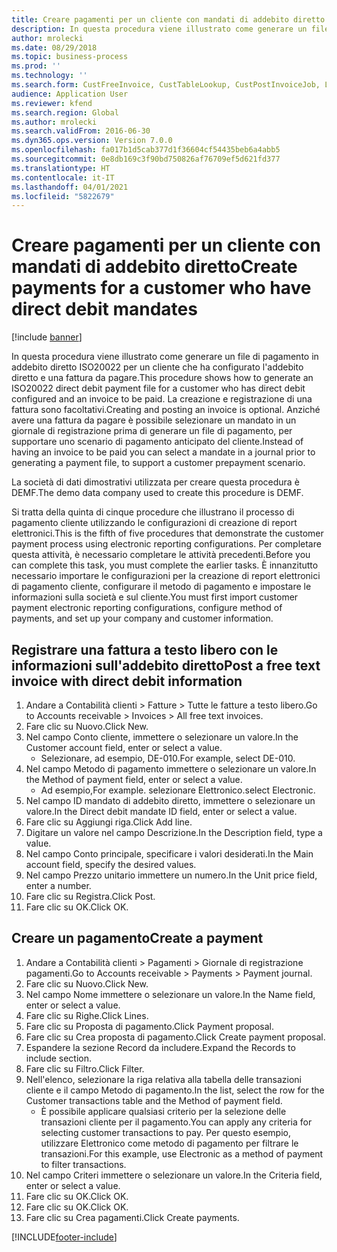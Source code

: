 ```yaml
---
title: Creare pagamenti per un cliente con mandati di addebito diretto
description: In questa procedura viene illustrato come generare un file di pagamento in addebito diretto ISO20022 per un cliente che ha configurato l'addebito diretto e una fattura da pagare.
author: mrolecki
ms.date: 08/29/2018
ms.topic: business-process
ms.prod: ''
ms.technology: ''
ms.search.form: CustFreeInvoice, CustTableLookup, CustPostInvoiceJob, LedgerJournalTable, LedgerJournalTransCustPaym, SysQueryForm, CustPaymProposalEdit, BankAccountTableLookUp
audience: Application User
ms.reviewer: kfend
ms.search.region: Global
ms.author: mrolecki
ms.search.validFrom: 2016-06-30
ms.dyn365.ops.version: Version 7.0.0
ms.openlocfilehash: fa017b1d5cab377d1f36604cf54435beb6a4abb5
ms.sourcegitcommit: 0e8db169c3f90bd750826af76709ef5d621fd377
ms.translationtype: HT
ms.contentlocale: it-IT
ms.lasthandoff: 04/01/2021
ms.locfileid: "5822679"
---
```

# <a name="create-payments-for-a-customer-who-have-direct-debit-mandates"></a><span data-ttu-id="7296e-103">Creare pagamenti per un cliente con mandati di addebito diretto</span><span class="sxs-lookup"><span data-stu-id="7296e-103">Create payments for a customer who have direct debit mandates</span></span>

[!include [banner](../../includes/banner.md)]

<span data-ttu-id="7296e-104">In questa procedura viene illustrato come generare un file di pagamento in addebito diretto ISO20022 per un cliente che ha configurato l'addebito diretto e una fattura da pagare.</span><span class="sxs-lookup"><span data-stu-id="7296e-104">This procedure shows how to generate an ISO20022 direct debit payment file for a customer who has direct debit configured and an invoice to be paid.</span></span> <span data-ttu-id="7296e-105">La creazione e registrazione di una fattura sono facoltativi.</span><span class="sxs-lookup"><span data-stu-id="7296e-105">Creating and posting an invoice is optional.</span></span> <span data-ttu-id="7296e-106">Anziché avere una fattura da pagare è possibile selezionare un mandato in un giornale di registrazione prima di generare un file di pagamento, per supportare uno scenario di pagamento anticipato del cliente.</span><span class="sxs-lookup"><span data-stu-id="7296e-106">Instead of having an invoice to be paid you can select a mandate in a journal prior to generating a payment file, to support a customer prepayment scenario.</span></span>



<span data-ttu-id="7296e-107">La società di dati dimostrativi utilizzata per creare questa procedura è DEMF.</span><span class="sxs-lookup"><span data-stu-id="7296e-107">The demo data company used to create this procedure is DEMF.</span></span>



<span data-ttu-id="7296e-108">Si tratta della quinta di cinque procedure che illustrano il processo di pagamento cliente utilizzando le configurazioni di creazione di report elettronici.</span><span class="sxs-lookup"><span data-stu-id="7296e-108">This is the fifth of five procedures that demonstrate the customer payment process using electronic reporting configurations.</span></span> <span data-ttu-id="7296e-109">Per completare questa attività, è necessario completare le attività precedenti.</span><span class="sxs-lookup"><span data-stu-id="7296e-109">Before you can complete this task, you must complete the earlier tasks.</span></span> <span data-ttu-id="7296e-110">È innanzitutto necessario importare le configurazioni per la creazione di report elettronici di pagamento cliente, configurare il metodo di pagamento e impostare le informazioni sulla società e sul cliente.</span><span class="sxs-lookup"><span data-stu-id="7296e-110">You must first import customer payment electronic reporting configurations, configure method of payments, and set up your company and customer information.</span></span> 


## <a name="post-a-free-text-invoice-with-direct-debit-information"></a><span data-ttu-id="7296e-111">Registrare una fattura a testo libero con le informazioni sull'addebito diretto</span><span class="sxs-lookup"><span data-stu-id="7296e-111">Post a free text invoice with direct debit information</span></span>
1. <span data-ttu-id="7296e-112">Andare a Contabilità clienti > Fatture > Tutte le fatture a testo libero.</span><span class="sxs-lookup"><span data-stu-id="7296e-112">Go to Accounts receivable > Invoices > All free text invoices.</span></span>
2. <span data-ttu-id="7296e-113">Fare clic su Nuovo.</span><span class="sxs-lookup"><span data-stu-id="7296e-113">Click New.</span></span>
3. <span data-ttu-id="7296e-114">Nel campo Conto cliente, immettere o selezionare un valore.</span><span class="sxs-lookup"><span data-stu-id="7296e-114">In the Customer account field, enter or select a value.</span></span>
    * <span data-ttu-id="7296e-115">Selezionare, ad esempio, DE-010.</span><span class="sxs-lookup"><span data-stu-id="7296e-115">For example, select DE-010.</span></span>  
4. <span data-ttu-id="7296e-116">Nel campo Metodo di pagamento immettere o selezionare un valore.</span><span class="sxs-lookup"><span data-stu-id="7296e-116">In the Method of payment field, enter or select a value.</span></span>
    * <span data-ttu-id="7296e-117">Ad esempio,</span><span class="sxs-lookup"><span data-stu-id="7296e-117">For example.</span></span> <span data-ttu-id="7296e-118">selezionare Elettronico.</span><span class="sxs-lookup"><span data-stu-id="7296e-118">select Electronic.</span></span>  
5. <span data-ttu-id="7296e-119">Nel campo ID mandato di addebito diretto, immettere o selezionare un valore.</span><span class="sxs-lookup"><span data-stu-id="7296e-119">In the Direct debit mandate ID field, enter or select a value.</span></span>
6. <span data-ttu-id="7296e-120">Fare clic su Aggiungi riga.</span><span class="sxs-lookup"><span data-stu-id="7296e-120">Click Add line.</span></span>
7. <span data-ttu-id="7296e-121">Digitare un valore nel campo Descrizione.</span><span class="sxs-lookup"><span data-stu-id="7296e-121">In the Description field, type a value.</span></span>
8. <span data-ttu-id="7296e-122">Nel campo Conto principale, specificare i valori desiderati.</span><span class="sxs-lookup"><span data-stu-id="7296e-122">In the Main account field, specify the desired values.</span></span>
9. <span data-ttu-id="7296e-123">Nel campo Prezzo unitario immettere un numero.</span><span class="sxs-lookup"><span data-stu-id="7296e-123">In the Unit price field, enter a number.</span></span>
10. <span data-ttu-id="7296e-124">Fare clic su Registra.</span><span class="sxs-lookup"><span data-stu-id="7296e-124">Click Post.</span></span>
11. <span data-ttu-id="7296e-125">Fare clic su OK.</span><span class="sxs-lookup"><span data-stu-id="7296e-125">Click OK.</span></span>

## <a name="create-a-payment"></a><span data-ttu-id="7296e-126">Creare un pagamento</span><span class="sxs-lookup"><span data-stu-id="7296e-126">Create a payment</span></span>
1. <span data-ttu-id="7296e-127">Andare a Contabilità clienti > Pagamenti > Giornale di registrazione pagamenti.</span><span class="sxs-lookup"><span data-stu-id="7296e-127">Go to Accounts receivable > Payments > Payment journal.</span></span>
2. <span data-ttu-id="7296e-128">Fare clic su Nuovo.</span><span class="sxs-lookup"><span data-stu-id="7296e-128">Click New.</span></span>
3. <span data-ttu-id="7296e-129">Nel campo Nome immettere o selezionare un valore.</span><span class="sxs-lookup"><span data-stu-id="7296e-129">In the Name field, enter or select a value.</span></span>
4. <span data-ttu-id="7296e-130">Fare clic su Righe.</span><span class="sxs-lookup"><span data-stu-id="7296e-130">Click Lines.</span></span>
5. <span data-ttu-id="7296e-131">Fare clic su Proposta di pagamento.</span><span class="sxs-lookup"><span data-stu-id="7296e-131">Click Payment proposal.</span></span>
6. <span data-ttu-id="7296e-132">Fare clic su Crea proposta di pagamento.</span><span class="sxs-lookup"><span data-stu-id="7296e-132">Click Create payment proposal.</span></span>
7. <span data-ttu-id="7296e-133">Espandere la sezione Record da includere.</span><span class="sxs-lookup"><span data-stu-id="7296e-133">Expand the Records to include section.</span></span>
8. <span data-ttu-id="7296e-134">Fare clic su Filtro.</span><span class="sxs-lookup"><span data-stu-id="7296e-134">Click Filter.</span></span>
9. <span data-ttu-id="7296e-135">Nell'elenco, selezionare la riga relativa alla tabella delle transazioni cliente e il campo Metodo di pagamento.</span><span class="sxs-lookup"><span data-stu-id="7296e-135">In the list, select the row for the Customer transactions table and the Method of payment field.</span></span>
    * <span data-ttu-id="7296e-136">È possibile applicare qualsiasi criterio per la selezione delle transazioni cliente per il pagamento.</span><span class="sxs-lookup"><span data-stu-id="7296e-136">You can apply any criteria for selecting customer transactions to pay.</span></span> <span data-ttu-id="7296e-137">Per questo esempio, utilizzare Elettronico come metodo di pagamento per filtrare le transazioni.</span><span class="sxs-lookup"><span data-stu-id="7296e-137">For this example, use Electronic as a method of payment to filter transactions.</span></span>  
10. <span data-ttu-id="7296e-138">Nel campo Criteri immettere o selezionare un valore.</span><span class="sxs-lookup"><span data-stu-id="7296e-138">In the Criteria field, enter or select a value.</span></span>
11. <span data-ttu-id="7296e-139">Fare clic su OK.</span><span class="sxs-lookup"><span data-stu-id="7296e-139">Click OK.</span></span>
12. <span data-ttu-id="7296e-140">Fare clic su OK.</span><span class="sxs-lookup"><span data-stu-id="7296e-140">Click OK.</span></span>
13. <span data-ttu-id="7296e-141">Fare clic su Crea pagamenti.</span><span class="sxs-lookup"><span data-stu-id="7296e-141">Click Create payments.</span></span>


[!INCLUDE[footer-include](../../../includes/footer-banner.md)]